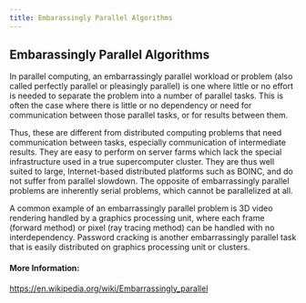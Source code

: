 ```yaml
---
title: Embarassingly Parallel Algorithms
---
```

## Embarassingly Parallel Algorithms

In parallel computing, an embarrassingly parallel workload or problem (also called perfectly parallel or pleasingly parallel) is one where little or no effort is needed to separate the problem into a number of parallel tasks. This is often the case where there is little or no dependency or need for communication between those parallel tasks, or for results between them.

Thus, these are different from distributed computing problems that need communication between tasks, especially communication of intermediate results. They are easy to perform on server farms which lack the special infrastructure used in a true supercomputer cluster. They are thus well suited to large, Internet-based distributed platforms such as BOINC, and do not suffer from parallel slowdown. The opposite of embarrassingly parallel problems are inherently serial problems, which cannot be parallelized at all.

A common example of an embarrassingly parallel problem is 3D video rendering handled by a graphics processing unit, where each frame (forward method) or pixel (ray tracing method) can be handled with no interdependency. Password cracking is another embarrassingly parallel task that is easily distributed on graphics processing unit or clusters.

#### More Information:
https://en.wikipedia.org/wiki/Embarrassingly_parallel


